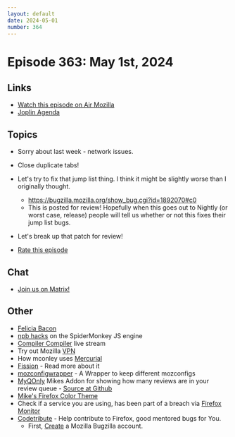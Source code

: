 ```yaml
---
layout: default
date: 2024-05-01
number: 364
---
```


# Episode 363: May 1st, 2024

## Links
* [Watch this episode on Air Mozilla](https://mzl.la/joy-of-coding-2024-05-01)
* [Joplin Agenda](https://mikeconley.ca/joc/agendas/Episode-0364.html)

## Topics
* Sorry about last week - network issues.
*  Close duplicate tabs!
* Let's try to fix that jump list thing. I think it might be slightly worse than I originally thought.
  - https://bugzilla.mozilla.org/show_bug.cgi?id=1892070#c0
  - This is posted for review! Hopefully when this goes out to Nightly (or worst case, release) people will tell us whether or not this fixes their jump list bugs.
* Let's break up that patch for review!

* [Rate this episode](https://forms.gle/DMXZpMtHHnBfXEVU7)

## Chat
* [Join us on Matrix!](https://matrix.to/#/!enWuAmKDOEEPYejXRk:mozilla.org?via=mozilla.org&via=raim.ist)

## Other
* [Felicia Bacon](https://www.youtube.com/channel/UCMtqVykGztIYmj7OpFf7oeQ/videos)
* [npb hacks](https://www.twitch.tv/BackToTheCode) on the SpiderMonkey JS engine
* [Compiler Compiler](https://www.twitch.tv/codehag) live stream
* Try out Mozilla [VPN](https://vpn.mozilla.org/)
* How mconley uses [Mercurial](https://mikeconley.github.io/documents/How_mconley_uses_Mercurial_for_Mozilla_code)
* [Fission](https://firefox-source-docs.mozilla.org/dom/dom/Fission.html) - Read more about it
* [mozconfigwrapper](https://github.com/ahal/mozconfigwrapper) - A Wrapper to keep different mozconfigs
* [MyQOnly](https://addons.mozilla.org/en-US/firefox/addon/myqonly/) Mikes Addon for showing how many reviews are in your review queue - [Source at Github](https://github.com/mikeconley/myqonly)
* [Mike's Firefox Color Theme](https://addons.mozilla.org/en-US/firefox/addon/electricbluegaloo/)
* Check if a service you are using, has been part of a breach via [Firefox Monitor](https://monitor.firefox.com/breaches)
* [Codetribute](https://codetribute.mozilla.org/) - Help contribute to Firefox, good mentored bugs for You.
  - First, [Create](https://bugzilla.mozilla.org/createaccount.cgi) a Mozilla Bugzilla account.

